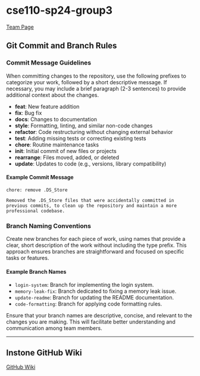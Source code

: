 # cse110-sp24-group3

[Team Page](admin/team.md)

## Git Commit and Branch Rules

### Commit Message Guidelines

When committing changes to the repository, use the following prefixes to categorize your work, followed by a short descriptive message. If necessary, you may include a brief paragraph (2-3 sentences) to provide additional context about the changes.

- **feat**: New feature addition
- **fix**: Bug fix
- **docs**: Changes to documentation
- **style**: Formatting, linting, and similar non-code changes
- **refactor**: Code restructuring without changing external behavior
- **test**: Adding missing tests or correcting existing tests
- **chore**: Routine maintenance tasks
- **init**: Initial commit of new files or projects
- **rearrange**: Files moved, added, or deleted
- **update**: Updates to code (e.g., versions, library compatibility)

#### Example Commit Message
```
chore: remove .DS_Store

Removed the .DS_Store files that were accidentally committed in previous commits, to clean up the repository and maintain a more professional codebase.
```

### Branch Naming Conventions

Create new branches for each piece of work, using names that provide a clear, short description of the work without including the type prefix. This approach ensures branches are straightforward and focused on specific tasks or features.

#### Example Branch Names
- `login-system`: Branch for implementing the login system.
- `memory-leak-fix`: Branch dedicated to fixing a memory leak issue.
- `update-readme`: Branch for updating the README documentation.
- `code-formatting`: Branch for applying code formatting rules.

Ensure that your branch names are descriptive, concise, and relevant to the changes you are making. This will facilitate better understanding and communication among team members.

---
## Instone GitHub Wiki
[GitHub Wiki](https://github.com/cse110-sp24-group3/cse110-sp24-group3/wiki)
